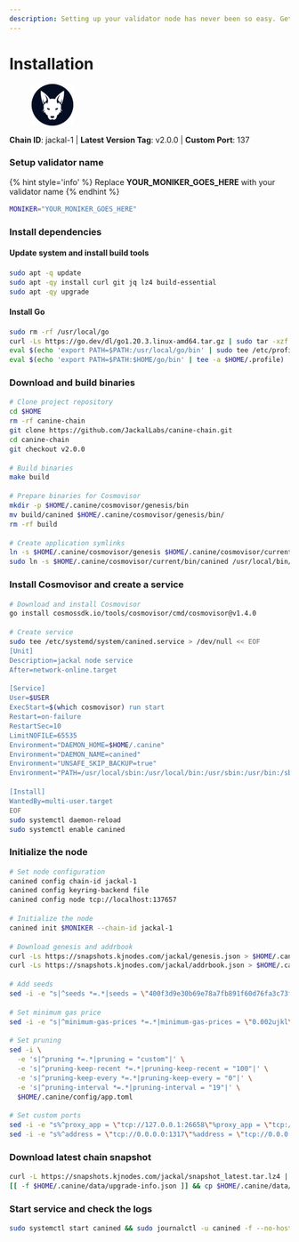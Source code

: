 ```yaml
---
description: Setting up your validator node has never been so easy. Get your validator running in minutes by following step by step instructions.
---
```


# Installation

<figure><img src="https://raw.githubusercontent.com/kj89/cosmos-images/main/logos/jackal.png" alt=""><figcaption></figcaption></figure>

**Chain ID**: jackal-1 | **Latest Version Tag**: v2.0.0 | **Custom Port**: 137

### Setup validator name

{% hint style='info' %}
Replace **YOUR_MONIKER_GOES_HERE** with your validator name
{% endhint %}

```bash
MONIKER="YOUR_MONIKER_GOES_HERE"
```

### Install dependencies

#### Update system and install build tools

```bash
sudo apt -q update
sudo apt -qy install curl git jq lz4 build-essential
sudo apt -qy upgrade
```

#### Install Go

```bash
sudo rm -rf /usr/local/go
curl -Ls https://go.dev/dl/go1.20.3.linux-amd64.tar.gz | sudo tar -xzf - -C /usr/local
eval $(echo 'export PATH=$PATH:/usr/local/go/bin' | sudo tee /etc/profile.d/golang.sh)
eval $(echo 'export PATH=$PATH:$HOME/go/bin' | tee -a $HOME/.profile)
```

### Download and build binaries

```bash
# Clone project repository
cd $HOME
rm -rf canine-chain
git clone https://github.com/JackalLabs/canine-chain.git
cd canine-chain
git checkout v2.0.0

# Build binaries
make build

# Prepare binaries for Cosmovisor
mkdir -p $HOME/.canine/cosmovisor/genesis/bin
mv build/canined $HOME/.canine/cosmovisor/genesis/bin/
rm -rf build

# Create application symlinks
ln -s $HOME/.canine/cosmovisor/genesis $HOME/.canine/cosmovisor/current
sudo ln -s $HOME/.canine/cosmovisor/current/bin/canined /usr/local/bin/canined
```

### Install Cosmovisor and create a service

```bash
# Download and install Cosmovisor
go install cosmossdk.io/tools/cosmovisor/cmd/cosmovisor@v1.4.0

# Create service
sudo tee /etc/systemd/system/canined.service > /dev/null << EOF
[Unit]
Description=jackal node service
After=network-online.target

[Service]
User=$USER
ExecStart=$(which cosmovisor) run start
Restart=on-failure
RestartSec=10
LimitNOFILE=65535
Environment="DAEMON_HOME=$HOME/.canine"
Environment="DAEMON_NAME=canined"
Environment="UNSAFE_SKIP_BACKUP=true"
Environment="PATH=/usr/local/sbin:/usr/local/bin:/usr/sbin:/usr/bin:/sbin:/bin:/usr/games:/usr/local/games:/snap/bin:$HOME/.canine/cosmovisor/current/bin"

[Install]
WantedBy=multi-user.target
EOF
sudo systemctl daemon-reload
sudo systemctl enable canined
```

### Initialize the node

```bash
# Set node configuration
canined config chain-id jackal-1
canined config keyring-backend file
canined config node tcp://localhost:137657

# Initialize the node
canined init $MONIKER --chain-id jackal-1

# Download genesis and addrbook
curl -Ls https://snapshots.kjnodes.com/jackal/genesis.json > $HOME/.canine/config/genesis.json
curl -Ls https://snapshots.kjnodes.com/jackal/addrbook.json > $HOME/.canine/config/addrbook.json

# Add seeds
sed -i -e "s|^seeds *=.*|seeds = \"400f3d9e30b69e78a7fb891f60d76fa3c73f0ecc@jackal.rpc.kjnodes.com:137659\"|" $HOME/.canine/config/config.toml

# Set minimum gas price
sed -i -e "s|^minimum-gas-prices *=.*|minimum-gas-prices = \"0.002ujkl\"|" $HOME/.canine/config/app.toml

# Set pruning
sed -i \
  -e 's|^pruning *=.*|pruning = "custom"|' \
  -e 's|^pruning-keep-recent *=.*|pruning-keep-recent = "100"|' \
  -e 's|^pruning-keep-every *=.*|pruning-keep-every = "0"|' \
  -e 's|^pruning-interval *=.*|pruning-interval = "19"|' \
  $HOME/.canine/config/app.toml

# Set custom ports
sed -i -e "s%^proxy_app = \"tcp://127.0.0.1:26658\"%proxy_app = \"tcp://127.0.0.1:137658\"%; s%^laddr = \"tcp://127.0.0.1:26657\"%laddr = \"tcp://127.0.0.1:137657\"%; s%^pprof_laddr = \"localhost:6060\"%pprof_laddr = \"localhost:137060\"%; s%^laddr = \"tcp://0.0.0.0:26656\"%laddr = \"tcp://0.0.0.0:137656\"%; s%^prometheus_listen_addr = \":26660\"%prometheus_listen_addr = \":137660\"%" $HOME/.canine/config/config.toml
sed -i -e "s%^address = \"tcp://0.0.0.0:1317\"%address = \"tcp://0.0.0.0:137317\"%; s%^address = \":8080\"%address = \":137080\"%; s%^address = \"0.0.0.0:9090\"%address = \"0.0.0.0:137090\"%; s%^address = \"0.0.0.0:9091\"%address = \"0.0.0.0:137091\"%; s%:8545%:137545%; s%:8546%:137546%; s%:6065%:137065%" $HOME/.canine/config/app.toml
```

### Download latest chain snapshot

```bash
curl -L https://snapshots.kjnodes.com/jackal/snapshot_latest.tar.lz4 | tar -Ilz4 -xf - -C $HOME/.canine
[[ -f $HOME/.canine/data/upgrade-info.json ]] && cp $HOME/.canine/data/upgrade-info.json $HOME/.canine/cosmovisor/genesis/upgrade-info.json
```

### Start service and check the logs

```bash
sudo systemctl start canined && sudo journalctl -u canined -f --no-hostname -o cat
```
